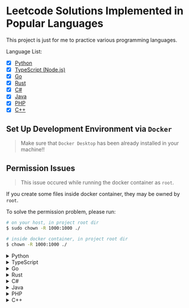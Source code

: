 # Leetcode Solutions Implemented in Popular Languages

This project is just for me to practice various programming languages.

Language List:

- [x] [Python](#python)
- [x] [TypeScript (Node.js)](#typescript)
- [x] [Go](#go)
- [x] [Rust](#rust)
- [x] [C#](#csharp)
- [x] [Java](#java)
- [x] [PHP](#php)
- [x] [C++](#cpp)

## Set Up Development Environment via `Docker`

> Make sure that `Docker Desktop` has been already installed in your machine!!

## Permission Issues

> This issue occured while running the docker container as `root`.

If you create some files inside docker container, they may be owned by `root`.

To solve the permission problem, please run:

```bash
# on your host, in project root dir
$ sudo chown -R 1000:1000 ./

# inside docker container, in project root dir
$ chown -R 1000:1000 ./
```

<details>
  <summary>
    <span id="python">Python</span>
  </summary>

Build the docker image for Python:

```bash
$ cd Docker
$ sudo docker build -f python.dockerfile -t leetcode/python:latest ./
```

Run and get into the Python container:

```bash
$ sudo docker run \
  --rm \ # remove the container after exit it
  -it \ # get into the container
  -w "/opt/leetcode" \ # set working dir
  -v "<python-dir>:/opt/leetcode" \ # mount host dir/files to container inside
  leetcode/python:latest \ # Python image
  /bin/bash # run the command after get into the container
```

Run the tests:

```bash
$ cd <python-dir>   # ATTENTION: <python-dir> is your python project root
$ python -m unittest -v
```

> You can have a Python src like this:

```python
# `./src/sum.py`

class Sum:
  def do(self, a: int, b: int) -> int:
    return a + b
```

> And you can have a Python test like this:

```python
# `./tests/test_sum.py`

import unittest
from src.sum import Sum

class SumTest(unittest.TestCase):
  _sum = Sum()

  def process_test_case(self, inputs: dict["a": int, "b": int], expected: int):
    actual = self._sum.do(inputs["a"], inputs["b"])
    self.assertEqual(actual, expected)

  def test_sum_of_two_given_numbers(self):
    inputs = {
      "a": 1,
      "b": 4
    }
    expected = 5

    self.process_test_case(inputs, expected)
```

> Finally, the project structure should be like this:

```bash
-- ./
---- src/
------ __init__.py    # <- to make src/ dir to be treated as a package
------ sum.py         # <- thanks to ./__init__.py, it will be treated as a module
---- tests/
------ __init__.py    # <- to make tests/ dir to be treated as a package
------ test_sum.py    # <- thanks to ./__init__.py, it will be treated as a module
```

> Install python modules globally:

```bash
$ pip install [module1, module2 ...]
```

> Run source code:

```bash
$ python <python-src>
```
</details>

<details>
  <summary>
    <span id="typescript">TypeScript</span>
  </summary>

Build the docker image for Node.js:

```bash
$ cd Docker
$ sudo docker build -f nodejs.dockerfile -t leetcode/nodejs:latest ./
```

Run and get into the Node.js container:

```bash
$ sudo docker run \
  --rm \ # remove the container after exit it
  -it \ # get into the container
  -w "/opt/leetcode" # set working dir
  -v "<nodejs-dir>:/opt/leetcode" # mount host dir/files to container inside
  leetcode/nodejs:latest \ # Node.js image
  /bin/bash # run the command after get into the container
```

Compile source code:

```bash
$ cd ./src
$ tsc <ts-src>
```

Run the tests:

```bash
$ cd ./tests
$ jest --coverage
```

> Init the project via `Npm` in `./`:

```bash
$ npm init -y
```

> You can have a TypeScript src like this:

```typescript
// `./src/sum.ts`

class Sum {
  public do(a: number, b: number): number {
    return a + b
  }
}

export { Sum }
```

> And you can have a JavaScript test like this:

```javascript
// `./tests/sum.test.js`

const { Sum } = require('../src/sum')
const sum = new Sum()

const processTestCase = (inputs, expected) => {
  const actual = sum.do(inputs.a, inputs.b)
  expect(actual).toBe(expected)
}

describe('../src/sum.js', () => {
  it("Test: sum of two given numbers", () => {
    const inputs = {
      a: 1,
      b: 4
    }
    const expected = 5

    processTestCase(inputs, expected)
  })
})
```

> Create a `jest.config.js` for `Jest`:

```javascript
// ./tests/jest.config.js

const config = {
  verbose: true,
};

module.exports = config
```

> Finally, the project structure should be like this:

```bash
-- ./
---- src/
------ sum.ts
------ sum.js # <----- compiled js file (.ts -> .js)
---- tests/
------ sum.test.js
------ jest.config.js
---- package.json
```

> Install the project dependencies listed in `./package.json`:

```bash
$ npm install
```

> Install project dependencies:

```bash
$ npm install --save [package1, package2 ...]
```

> Install project dev-dependencies:

```bash
$ npm install --save-dev [package1, package2 ...]
```

> Remove project dependencies:

```bash
$ npm uninstall [package1, package2 ...]
```

> Run `Npm` scripts defined in `package.json`:

```bash
$ npm run <custom-script>
```

> Run compiled `.js` file (`.ts` -> `.js`):

```bash
$ node <compiled-js-file>
```
</details>

<details>
  <summary>
    <span id="go">Go</span>
  </summary>

Build the docker image for Go:

```bash
$ cd Docker
$ sudo docker build -f golang.dockerfile -t leetcode/golang:latest ./
```

Run and get into the Go container:

```bash
$ sudo docker run \
  --rm \ # remove the container after exit it
  -it \ # get into the container
  -w "/opt/leetcode" \ # set working dir
  -v "<golang-dir>:/opt/leetcode" \ # mount host dir/files to container inside
  leetcode/golang:latest \ # Go image
  /bin/bash # run the command after get into the container
```

Run the tests:

```bash
$ cd ./tests
$ go test -v
```

> Init the project in `./` via `go-mod`:

```bash
$ go mod init <project-name>
```

> You can have a Go src like this:

```golang
// `./src/sum.go`

package solution

// first letter must be `capital` to make it `public` (be available for other go files)
func Sum(a int, b int) int {
  return a + b
}
```

> And you can have a Go test like this:

```golang
// `./tests/sum_test.go`

package tests

import (
  "testing"
  "github.com/stretchr/testify/assert"
  "<project-name>/src" // <----- follow the project structure
)

type Inputs struct {
  a   int
  b   int
}

func processTestCase(t *testing.T, inputs Inputs, expected int) {
  actual := solution.Sum(inputs.a, inputs.b)
  assert.Equal(t, expected, actual)
}

// first letter must be `capital` to make it can be found by `go-test`
func Test_sum_of_two_given_numbers(t *testing.T) {
  var inputs Inputs = Inputs {
    a: 1,
    b: 4,
  }
  expected := 5

  processTestCase(t, inputs, expected)
}
```

> Get missing and remove unused modules:

```bash
$ go mod tidy
```

> Finally, the project structure should be like this:

```bash
-- ./
---- src/
------ sum.go
---- tests/
------ sum_test.go
---- go.mod
---- go.sum
```

> Run source code:

```bash
$ go run <go-src>
```
</details>

<details>
  <summary>
    <span id="rust">Rust</span>
  </summary>

Build the docker image for Rust:

```bash
$ cd Docker
$ sudo docker build -f rust.dockerfile -t leetcode/rust:latest ./
```

Run and get into the Rust container:

```bash
$ sudo docker run \
  --rm \ # remove the container after exit it
  -it \ # get into the container
  -w "/opt/leetcode" \ # set working dir
  -v "<rust-dir>:/opt/leetcode" \ # mount host dir/files to container inside
  leetcode/rust:latest \ # Rust image
  /bin/bash # run the command after get into the container
```

Run the tests:

```bash
$ cargo test
```

> Init the project via `Cargo` in `./`:

```bash
$ cargo init --name <project-name>
```

> Create a new Rust project via `Cargo`:

```bash
$ cargo new <project-name>
```

> Remove default Git files:

```bash
$ rm -r .git/
$ rm -f .gitignore
```

> After init, your `./Cargo.toml` may look like this:

```toml
[package]
name = "<project-name>"
version = "0.1.0"
edition = "2021"

# See more keys and their definitions at https://doc.rust-lang.org/cargo/reference/manifest.html

[dependencies]

```

> You can have a Rust src like this:

```rust
// `./src/lib.rs` # <----- NOT `./src/main.rs`!! And it MUST BE named with `lib.rs` for cargo-test

pub struct Sum { }

impl Sum {
  pub fn new() -> Sum {
    return Sum { };
  }

  pub fn _do(&self, a: &i32, b: &i32) -> i32 {
    return a + b;
  }
}
```

> And you can have a Rust test like this:

```rust
// `./tests/sum_test.rs`

use <project-name>::Sum;

struct Inputs {
  a: i32,
  b: i32
}

fn process_test_case(inputs: &Inputs, expected: &i32) {
  let sum: Sum = Sum::new();
  let actual: i32 = sum._do(&inputs.a, &inputs.b);
  assert_eq!(&actual, expected);
}

#[test]
fn sum_of_two_given_numbers() {
  let inputs: Inputs = Inputs {
    a: 1,
    b: 4
  };
  let expected: i32 = 5;

  process_test_case(&inputs, &expected);
}
```

> Finally, the project structure should be look like this:

```bash
-- ./
---- src/
------ main.rs
------ lib.rs
---- tests/
------ sum_test.rs
---- Cargo.toml
---- Cargo.lock
```

> Compile the Rust source code:

```bash
$ rustc <rust-src>
```

> Run the Rust binary executable:

```bash
$ ./<rust-binary>
```
</details>

<details>
  <summary>
    <span id="csharp">C#</span>
  </summary>

Build the docker image for C#:

```bash
$ cd Docker
$ sudo docker build -f csharp.dockerfile -t leetcode/csharp:latest ./
```

Run and get into the C# container:

```bash
$ sudo docker run \
  --rm \ # remove the container after exit it
  -it \ # get into the container
  -w "/opt/leetcode" \ # set working dir
  -v "<csharp-dir>:/opt/leetcode" \ # mount host dir/files to container inside
  leetcode/csharp:latest \ # C# image
  /bin/bash # run the command after get into the container
```

Run the tests:

```bash
$ dotnet test
```

> Init a `solution` for the whole project in `./`:

```bash
$ dotnet new sln
```

> Init a `console` project in `./src`:

```bash
$ dotnet new console -o ./src
```

> Remove the default entry program:

```bash
$ rm -f ./src/Program.cs
```

> Init a `mstest` project in `./tests`:

```bash
$ dotnet new mstest -o ./tests
```

> Remove the default test:

```bash
$ rm -f ./tests/UnitTest1.cs
```

> Add `console` project & `mstest` project into `solution`:

```bash
$ dotnet sln add ./src/src.csproj ./tests/tests.csproj
```

> In `tests.csproj`, we add a reference project `src.csproj` into it, to make source code can be invoked in tests:

```bash
$ dotnet add ./tests/tests.csproj reference ./src/src.csproj
```

> You can have a C# src like this:

```csharp
// `./src/Sum.cs` # <----- first letter is `capital`

namespace Leetcode
{
  public class Sum
  {
    static void Main(string[] args)
    {
    }

    public int Do(int a, int b)
    {
      return a + b;
    }
  }
}
```

> And you can have a C# test like this:

```csharp
// `./tests/SumTest.cs` # <----- first letter is `capital`

using Microsoft.VisualStudio.TestTools.UnitTesting;
using Leetcode;

namespace LeetcodeTest
{
  public struct Inputs
  {
    public int A;
    public int B;
  }

  [TestClass]
  public class SumTest
  {
    Sum sum = new Sum();

    private void ProcessTestCase(Inputs inputs, int expected)
    {
      int actual = sum.Do(inputs.A, inputs.B);
      Assert.AreEqual(expected, actual);
    }

    [TestMethod]
    public void sum_of_two_given_numbers()
    {
      Inputs inputs = new Inputs() {
        A = 1,
        B = 4
      };
      int expected = 5;

      ProcessTestCase(inputs, expected);
    }
  }
}
```

> Finally, the project structure will be look like this:

```bash
-- ./
---- <project-name>.sln
---- src/
------ Sum.cs
------ src.csproj
---- tests/
------ SumTest.cs
------ tests.csproj
```

> Run the C# code:

```bash
$ dotnet run

# or use `--project` flag to specify project path
$ dotnet run --project=<project-path>
```
</details>

<details>
  <summary>
    <span id="java">Java</span>
  </summary>

Build the docker image for Java:

```bash
$ cd Docker
$ sudo docker build -f java.dockerfile -t leetcode/java:latest ./
```

Run and get into the Java container:

```bash
$ sudo docker run \
  --rm \ # remove the container after exit it
  -it \ # get into the container
  -w "/opt/leetcode" \ # set working dir
  -v "<java-dir>:/opt/leetcode" \ # mount host dir/files to container inside
  leetcode/java:latest \ # Java image
  /bin/bash # run the command after get into the container
```

Run the tests:

```bash
$ mvn test
```

> Init the project via `Maven` in `./<project-name>`:

```bash
$ mvn archetype:generate \
  -DgroupId=<com.company.app> \ # it will be project structure
  -DartifactId=<project-name> \
  -DarchetypeArtifactId=maven-archetype-quickstart \ # Maven template
  -DarchetypeVersion=1.4 \ Maven template version
  -DinteractiveMode=false
```

> You can have a Java src like this:

```java
// `./<project-name>/src/main/java/<com>/<company>/<app>/Sum.java`

package <com.company.app>; // follows the maven project structure

public class Sum
{
  public int _do(int a, int b) {
    return a + b;
  }
}
```

> And you can have a Java test like this:

```java
// `./<project-name>/src/test/java/<com>/<company>/<app>/SumTest.java`

package <com.company.app>; // this package include class: Sum

import static org.junit.Assert.assertEquals;
import org.junit.Test;

public class SumTest
{
  private class Inputs {
    int a;
    int b;
  }

  Sum sum = new Sum();

  private void processTestCase(Inputs inputs, int expected) {
    int actual = sum._do(inputs.a, inputs.b);
    assertEquals(expected, actual);
  }

  @Test
  public void sum_of_two_given_numbers() {
    Inputs inputs = new Inputs() {
      {
        a = 1;
        b = 4;
      }
    };
    int expected = 5;

    processTestCase(inputs, expected);
  }
}
```

> Finally, the project structure should be like this:

```bash
-- ./<project-name>
---- src/
------ main/
-------- java/
---------- <com>/
------------ <company>/
-------------- <app>/
---------------- App.java # default file which can be ignored
---------------- Sum.java
------ test/
-------- java/
---------- <com>/
------------ <company>/
-------------- <app>/
---------------- AppTest.java # default file which can be ignored
---------------- SumTest.java
---- pom.xml
```

> Compile and bundle the whole project (Use `Maven`):

```bash
$ cd ./<project-name>
$ mvn package
```

> Run the compiled Java Class within `.jar` binary:

```bash
$ cd ./<project-name>
$ java -cp ./target/<project-name>-1.0-SNAPSHOT.jar <com.company.app>.App
```

> Run the Java source code:

```bash
$ java <java-src>
```

> Compile the Java source code:

```bash
$ javac <java-src>
```

> Run the Java binary executable Class (`*.class` files):

```bash
$ java Main # without .class extension
```
</details>

<details>
  <summary>
    <span id="php">PHP</span>
  </summary>

Build the docker image for PHP:

```bash
$ cd Docker
$ sudo docker build -f php.dockerfile -t leetcode/php:latest ./
```

Run and get into the PHP container:

```bash
$ sudo docker run \
  --rm \ # remove the container after exit it
  -it \ # get into the container
  -w "/opt/leetcode" \ # set working dir
  -v "<php-dir>:/opt/leetcode" \ # mount host dir/files to container inside
  leetcode/php:latest \ # PHP image
  /bin/bash # run the command after get into the container
```

Generating `./vendor/autoload.php` to autoloading PHP classes:

```bash
$ composer dump-autoload
```

Run the tests:

```bash
$ phpunit tests --testdox
```

> Init the project via `Composer` in `./`:

```bash
$ composer init # by answering interactive questions
```

> After init, your `./composer.json` may look like this:

```json
{
  "name": "<vendor>/<project-name>",
  "autoload": {
    "psr-4": {
      "<Vendor>\\<Project-name>\\": "src/"
    }
  },
  "require": {}
}

```

> You can have a PHP src like this:

```php
// `./src/Sum.php` # <----- first letter is capital

<?php

namespace <Vendor>\<Project-name>;

final class Sum # <----- class name need to match the file name
{
  final public function _do(int $a, int $b): int
  {
    return $a + $b;
  }
}
```

> And you can have a PHP test like this:

```php
// `./tests/SumTest.php` # <----- first letter is capital

<?php

require 'vendor/autoload.php'; # <----- import autoloaded classes

use PHPUnit\Framework\TestCase;
use <Vendor>\<Project-name>\Sum;

final class SumTest extends TestCase
{
  private function processTestCase(array $inputs, int $expected): void
  {
    $sum = new Sum();
    $actual = $sum->_do($inputs["a"], $inputs["b"]);
    $this->assertEquals($expected, $actual);
  }

  public function test_sum_of_two_given_numbers(): void # must start with `test*()`
  {
    $inputs = [
      "a" => 1,
      "b" => 4
    ];
    $expected = 5;

    $this->processTestCase($inputs, $expected);
  }
}
```

> Finally, the project structure should be like this:

```bash
-- ./
---- vendor/
------ autoload.php
---- src/
------ Sum.php
---- tests/
------ SumTest.php
---- composer.json
```

> Install the project dependencies listed in `./composer.lock`:

```bash
$ composer install
```

> Install project dependencies:

```bash
$ composer require [package1, package2 ...]
```

> Install project dev-dependencies:

```bash
$ composer require --dev [package1, package2 ...]
```

> Remove project dependencies:

```bash
$ composer remove [package1, package2 ...]
```
</details>

<details>
  <summary>
    <span id="cpp">C++</span>
  </summary>

Build the docker image for C++:

```bash
$ cd Docker
$ sudo docker build -f cpp.dockerfile -t leetcode/cpp:latest ./
```

Run and get into the C++ container:

```bash
$ sudo docker run \
  --rm \ # remove the container after exit it
  -it \ # get into the container
  -w "/opt/leetcode" \ # set working dir
  -v "<cpp-dir>:/opt/leetcode" \ # mount host dir/files to container inside
  leetcode/cpp:latest \ # C++ image
  /bin/bash # run the command after get into the container
```

Build the whole project via `CMake`:

```bash
$ cmake -S ./ -B build # generating cmake config files into ./build
$ cmake --build ./build # compile the whole project into ./build
```

Run the tests:

```bash
$ cd ./build && ctest

# Or just run:
$ ./build/<test-binary>
```

> You can have a C++ src like this:

```cpp
// `./src/sum.h`

class Sum {
public:
  int _do(int a, int b) {
    return a + b;
  }
};

/** DO NOT declare main function, it may make GoogleTest can't find the Tests **/
// int main(void) {
//     return 0;
// };
```

> And you can have a C++ test like this:

```cpp
// `./tests/sum_test.cpp`

#include <gtest/gtest.h>
#include "../src/sum.h"

class Inputs {
public:
  int a;
  int b;
};

// Sum* sum_ptr = new Sum(); # <--- this is a pointer!!
// Sum sum = *sum_ptr; # <--- this is a Sum instance
// Sum sum; # <--- this is also a Sum instance
Sum sum { }; // # <--- this is also a Sum instance

void processTestCase(Inputs inputs, int expected) {
  // since `sum_ptr` is a pointer which points to Sum class
  // just use `->` to access the class member
  // int actual = sum_ptr->_do(inputs.a, inputs.b);
  int actual = sum._do(inputs.a, inputs.b);
  ASSERT_EQ(actual, expected);
}

TEST(SumTest, SumOfTwoGivenNumbers) {
  Inputs inputs {
    .a = 1,
    .b = 4
  };
  int expected = 5;

  processTestCase(inputs, expected);
}
```

> Create `./CMakeLists.txt` for `CMake` to build the project:

```bash
# `./CMakeLists.txt`:

cmake_minimum_required(VERSION 3.14)
project(<project-name>)

# GoogleTest requires at least C++11
set(CMAKE_CXX_STANDARD 11)

# use `FetchContent` CMake Module
include(FetchContent)

# get GoogleTest from github as CMake project dependency
FetchContent_Declare(
  googletest
  URL https://github.com/google/googletest/archive/609281088cfefc76f9d0ce82e1ff6c30cc3591e5.zip
)
FetchContent_MakeAvailable(googletest)

# Enable testing in CMake
enable_testing()

# declare the C++ test binary we want to build (`<test-binary>`)
add_executable(
  <test-binary>
  <test-src-path>
)

# links `<test-binary>` with GoogleTest entry point (`gtest_main`)
target_link_libraries(
  <test-binary>
  gtest_main
)

# to make CMake Test Runner (`ctest`) to find the tests included in `test-binary`
include(GoogleTest)
gtest_discover_tests(<test-binary>)
```

> Finally, the project structure should be like this:

```bash
-- ./
---- src/
------ sum.h
---- tests/
------ sum_test.cpp
---- CMakeLists.txt
```

> Official Tutorial for GoogleTest:

- [Building with CMake - GoogleTest](https://google.github.io/googletest/quickstart-cmake.html)

> Compile the C++ source code:

```bash
$ clang++ -o <cpp-binary> <cpp-src>
```

> Run the C++ binary executable:

```bash
$ ./<cpp-binary>
```
</details>
